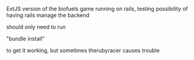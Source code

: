 ExtJS version of the biofuels game running on rails, testing possibility of having rails manage the backend

should only need to run

"bundle install"

to get it working, but sometimes therubyracer causes trouble
